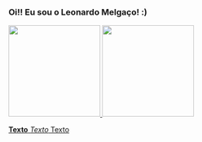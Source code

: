 ### Oi!! Eu sou o Leonardo Melgaço! :)

<div>
  <a href="https://github.com/leomelgaco">
  <img height="180em" src="https://github-readme-stats.vercel.app/api?username=leomelgaco&show_icons=true&theme=dark&include_all_commits=true&count_private=true"/>
  <img height="180em" src="https://github-readme-stats.vercel.app/api/top-langs/?username=leomelgaco&layout=compact&langs_count=16&theme=dark"/>
</div>

**Texto**
*Texto*
Texto
